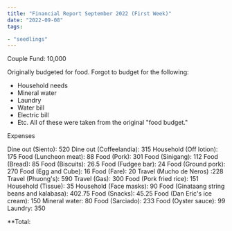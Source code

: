 ```yaml
---
title: "Financial Report September 2022 (First Week)"
date: "2022-09-08"
tags:

- "seedlings"
---
```


Couple Fund: 10,000

Originally budgeted for food. Forgot to budget for the following:
- Household needs
- Mineral water
- Laundry
- Water bill
- Electric bill
- Etc.
All of these were taken from the original "food budget."

Expenses

Dine out (Siento): 520
Dine out (Coffeelandia): 315
Household (Off lotion): 175
Food (Luncheon meat): 88
Food (Pork): 301
Food (Sinigang): 112
Food (Bread): 85
Food (Biscuits): 26.5
Food (Fudgee bar): 24
Food (Ground pork): 270
Food (Egg and Cube): 16
Food (Fare): 20
Travel (Mucho de Neros) :228
Travel (Phuong's): 590
Travel (Gas): 300
Food (Pork fried rice): 151
Household (Tissue): 35
Household (Face masks): 90
Food (Ginataang string beans and kalabasa): 402.75
Food (Snacks): 45.25
Food (Dan Eric's ice cream): 150
Mineral water: 80
Food (Sarciado): 233
Food (Oyster sauce): 99
Laundry: 350

**Total: 